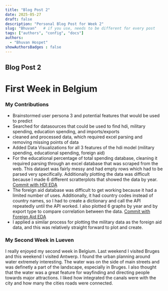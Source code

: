 ```yaml
---
title: "Blog Post 2"
date: 2025-05-27
draft: false
description: "Personal Blog Post for Week 2"
slug: "Bhuvan"   # if you use, needs to be different for every post
tags: ["authors", "config", "docs"]
authors:
  - "Bhuvan Hospet"
showAuthorsBadges : false
---
```


## Blog Post 2
# First Week in Belgium

### My Contributions
 - Brainstormed user persona 3 and potential features that would be used to predict
 - Searched for datasources that could be used to find hdi, military spending, education spending, and imports/exports
 - cleaned and processed data, which required excel parsing and removing missing points of data
 - Added Data Visualizations for all 3 features of the hdi model (military spending, educational spending, foreign aid)
 - For the educational percentage of total spending database, cleaning it required parsing through an excel database that was scraped from the web. This dataset was fairly messy and had empty rows which had to be parsed very specifically. Additionally plotting the data was difficult because I made 6 different scratterplots that showed the data by year.
[Commit with HDI EDA](https://github.com/NEU-Khoury-DoC/25su-DoC-Project-Template/commit/920801ca269e5612727c014e6ce910ac3c66fabe)
 - The foreign aid database was difficult to get working because it had a limited number of uses. Additionally, it had country codes instead of country names, so I had to create a dictionary and call the API repeatedly until the API worked. I also plotted 6 graphs by year and by export type to compare correlation between the data.
[Commit with Foreign Aid EDA](https://github.com/NEU-Khoury-DoC/25su-DoC-Project-Template/commit/e828091759a8bb4ed97f1a7d68d9b6f0dc4b9681)
 - I applied a similar process for plotting the military data as the foreign aid data, and this was relatively straight forward to plot and create.

### My Second Week in Lueven
I really enjoyed my second week in Belgium. Last weekend I visited Bruges and this weekend I visited Antwerp. I found the urban planning around water extremely interesting. The water was on the side of main streets and was definetly a part of the landscape, especially in Bruges. I also thought that the water was a great feature for wayfinding and directing people towards major attractions. I liked how integrated the canals were with the city and how many the cities roads were connected.